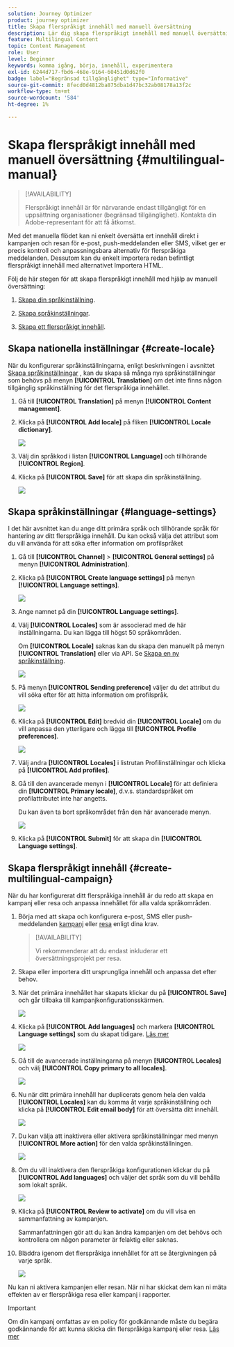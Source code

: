 ```yaml
---
solution: Journey Optimizer
product: journey optimizer
title: Skapa flerspråkigt innehåll med manuell översättning
description: Lär dig skapa flerspråkigt innehåll med manuell översättning i Journey Optimizer
feature: Multilingual Content
topic: Content Management
role: User
level: Beginner
keywords: komma igång, börja, innehåll, experimentera
exl-id: 6244d717-fbd6-468e-9164-60451d0d62f0
badge: label="Begränsad tillgänglighet" type="Informative"
source-git-commit: 8fecd0d4812ba875dba1d47bc32ab08178a13f2c
workflow-type: tm+mt
source-wordcount: '584'
ht-degree: 1%

---
```


# Skapa flerspråkigt innehåll med manuell översättning {#multilingual-manual}

>[!AVAILABILITY]
>
>Flerspråkigt innehåll är för närvarande endast tillgängligt för en uppsättning organisationer (begränsad tillgänglighet). Kontakta din Adobe-representant för att få åtkomst.

Med det manuella flödet kan ni enkelt översätta ert innehåll direkt i kampanjen och resan för e-post, push-meddelanden eller SMS, vilket ger er precis kontroll och anpassningsbara alternativ för flerspråkiga meddelanden. Dessutom kan du enkelt importera redan befintligt flerspråkigt innehåll med alternativet Importera HTML.

Följ de här stegen för att skapa flerspråkigt innehåll med hjälp av manuell översättning:

1. [Skapa din språkinställning](#create-locale).

1. [Skapa språkinställningar](#create-language-settings).

1. [Skapa ett flerspråkigt innehåll](#create-a-multilingual-campaign).

## Skapa nationella inställningar {#create-locale}

När du konfigurerar språkinställningarna, enligt beskrivningen i avsnittet [Skapa språkinställningar](#language-settings) , kan du skapa så många nya språkinställningar som behövs på menyn **[!UICONTROL Translation]** om det inte finns någon tillgänglig språkinställning för det flerspråkiga innehållet.

1. Gå till **[!UICONTROL Translation]** på menyn **[!UICONTROL Content management]**.

1. Klicka på **[!UICONTROL Add locale]** på fliken **[!UICONTROL Locale dictionary]**.

   ![](assets/locale_1.png)

1. Välj din språkkod i listan **[!UICONTROL Language]** och tillhörande **[!UICONTROL Region]**.

1. Klicka på **[!UICONTROL Save]** för att skapa din språkinställning.

   ![](assets/locale_2.png)

## Skapa språkinställningar {#language-settings}

I det här avsnittet kan du ange ditt primära språk och tillhörande språk för hantering av ditt flerspråkiga innehåll. Du kan också välja det attribut som du vill använda för att söka efter information om profilspråket

1. Gå till **[!UICONTROL Channel]** > **[!UICONTROL General settings]** på menyn **[!UICONTROL Administration]**.

1. Klicka på **[!UICONTROL Create language settings]** på menyn **[!UICONTROL Language settings]**.

   ![](assets/language_settings_1.png)

1. Ange namnet på din **[!UICONTROL Language settings]**.

1. Välj **[!UICONTROL Locales]** som är associerad med de här inställningarna. Du kan lägga till högst 50 språkområden.

   Om **[!UICONTROL Locale]** saknas kan du skapa den manuellt på menyn **[!UICONTROL Translation]** eller via API. Se [Skapa en ny språkinställning](#create-locale).

   ![](assets/multilingual-settings-2.png)

1. På menyn **[!UICONTROL Sending preference]** väljer du det attribut du vill söka efter för att hitta information om profilspråk.

   ![](assets/multilingual-settings-3.png)

1. Klicka på **[!UICONTROL Edit]** bredvid din **[!UICONTROL Locale]** om du vill anpassa den ytterligare och lägga till **[!UICONTROL Profile preferences]**.

   ![](assets/multilingual-settings-4.png)

1. Välj andra **[!UICONTROL Locales]** i listrutan Profilinställningar och klicka på **[!UICONTROL Add profiles]**.

1. Gå till den avancerade menyn i **[!UICONTROL Locale]** för att definiera din **[!UICONTROL Primary locale]**, d.v.s. standardspråket om profilattributet inte har angetts.

   Du kan även ta bort språkområdet från den här avancerade menyn.

   ![](assets/multilingual-settings-5.png)

1. Klicka på **[!UICONTROL Submit]** för att skapa din **[!UICONTROL Language settings]**.

<!--
1. Access the **[!UICONTROL channel configurations]** menu and create a new channel configuration or select an existing one.


1. In the **[!UICONTROL Header parameters]** section, select the **[!UICONTROL Enable multilingual]** option.

1. Select your **[!UICONTROL Locales dictionary]** and add as many as needed.
-->

## Skapa flerspråkigt innehåll {#create-multilingual-campaign}

När du har konfigurerat ditt flerspråkiga innehåll är du redo att skapa en kampanj eller resa och anpassa innehållet för alla valda språkområden.

1. Börja med att skapa och konfigurera e-post, SMS eller push-meddelanden [kampanj](../campaigns/create-campaign.md) eller [resa](../building-journeys/journeys-message.md) enligt dina krav.

   >[!AVAILABILITY]
   >
   >Vi rekommenderar att du endast inkluderar ett översättningsprojekt per resa.

1. Skapa eller importera ditt ursprungliga innehåll och anpassa det efter behov.

1. När det primära innehållet har skapats klickar du på **[!UICONTROL Save]** och går tillbaka till kampanjkonfigurationsskärmen.

   ![](assets/multilingual-campaign-2.png)

1. Klicka på **[!UICONTROL Add languages]** och markera **[!UICONTROL Language settings]** som du skapat tidigare. [Läs mer](#create-language-settings)

   ![](assets/multilingual-campaign-3.png)

1. Gå till de avancerade inställningarna på menyn **[!UICONTROL Locales]** och välj **[!UICONTROL Copy primary to all locales]**.

   ![](assets/multilingual-campaign-4.png)

1. Nu när ditt primära innehåll har duplicerats genom hela den valda **[!UICONTROL Locales]** kan du komma åt varje språkinställning och klicka på **[!UICONTROL Edit email body]** för att översätta ditt innehåll.

   ![](assets/multilingual-campaign-5.png)

1. Du kan välja att inaktivera eller aktivera språkinställningar med menyn **[!UICONTROL More action]** för den valda språkinställningen.

   ![](assets/multilingual-campaign-6.png)

1. Om du vill inaktivera den flerspråkiga konfigurationen klickar du på **[!UICONTROL Add languages]** och väljer det språk som du vill behålla som lokalt språk.

   ![](assets/multilingual-campaign-7.png)

1. Klicka på **[!UICONTROL Review to activate]** om du vill visa en sammanfattning av kampanjen.

   Sammanfattningen gör att du kan ändra kampanjen om det behövs och kontrollera om någon parameter är felaktig eller saknas.

1. Bläddra igenom det flerspråkiga innehållet för att se återgivningen på varje språk.

   ![](assets/multilingual-campaign-8.png)

Nu kan ni aktivera kampanjen eller resan. När ni har skickat dem kan ni mäta effekten av er flerspråkiga resa eller kampanj i rapporter.

>[!IMPORTANT]
>
> Om din kampanj omfattas av en policy för godkännande måste du begära godkännande för att kunna skicka din flerspråkiga kampanj eller resa. [Läs mer](../test-approve/gs-approval.md)

<!--
# Create a multilingual journey {#create-multilingual-journey}

1. Create your journey with a Delivery and personalize your content as needed.
1. From your delivery action, click Edit content.
1. Click Add languages.

-->
